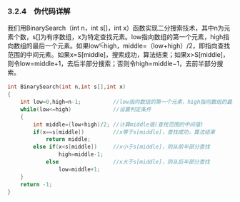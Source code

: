 ### 3.2.4　伪代码详解

我们用BinarySearch（int n，int s[]，int x）函数实现二分搜索技术，其中n为元素个数，s[]为有序数组，x为特定查找元素。low指向数组的第一个元素，high指向数组的最后一个元素。如果low<img class="my_markdown" src="../images/6.gif" style="width:11px;  height: 14px; "/>high，middle=（low+high）/2，即指向查找范围的中间元素。如果x=S[middle]，搜索成功，算法结束；如果x>S[middle]，则令low=middle+1，去后半部分搜索；否则令high=middle−1，去前半部分搜索。

```c
int BinarySearch(int n,int s[],int x)
{
    int low=0,high=n-1;          //low指向数组的第一个元素，high指向数组的最后一个元素
    while(low<=high)             //设置判定条件
    {
        int middle=(low+high)/2; //计算middle值(查找范围的中间值) 
        if(x==s[middle])         //x等于s[middle]，查找成功，算法结束
            return middle; 
        else if(x<s[middle])     //x小于s[middle]，则从前半部分查找
                high=middle-1; 
            else                 //x大于s[middle]，则从后半部分查找
                low=middle+1; 
    }
    return -1; 
}
```

